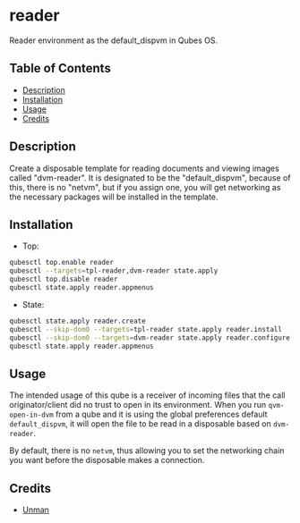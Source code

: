# reader

Reader environment as the default_dispvm in Qubes OS.

## Table of Contents

* [Description](#description)
* [Installation](#installation)
* [Usage](#usage)
* [Credits](#credits)

## Description

Create a disposable template for reading documents and viewing images called
"dvm-reader". It is designated to be the "default_dispvm", because of this,
there is no "netvm", but if you assign one, you will get networking as the
necessary packages will be installed in the template.

## Installation

- Top:
```sh
qubesctl top.enable reader
qubesctl --targets=tpl-reader,dvm-reader state.apply
qubesctl top.disable reader
qubesctl state.apply reader.appmenus
```

- State:
<!-- pkg:begin:post-install -->
```sh
qubesctl state.apply reader.create
qubesctl --skip-dom0 --targets=tpl-reader state.apply reader.install
qubesctl --skip-dom0 --targets=dvm-reader state.apply reader.configure
qubesctl state.apply reader.appmenus
```
<!-- pkg:end:post-install -->

## Usage

The intended usage of this qube is a receiver of incoming files that the call
originator/client did no trust to open in its environment. When you run
`qvm-open-in-dvm` from a qube and it is using the global preferences default
`default_dispvm`, it will open the file to be read in a disposable based on
`dvm-reader`.

By default, there is no `netvm`, thus allowing you to set the networking chain
you want before the disposable makes a connection.

## Credits

- [Unman](https://github.com/unman/shaker/tree/main/reader)
